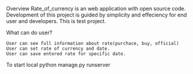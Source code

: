 Overview
    Rate_of_currency is an web application with open source code. Development of this project is guided by simplicity and effeciency for end user and developers. This is test project.

What can do user?

    User can see full information about rate(purchace, buy, official)
    User can set rate of currency and date.
    User can save entered rate for specific date.

To start local
    python manage.py runserver